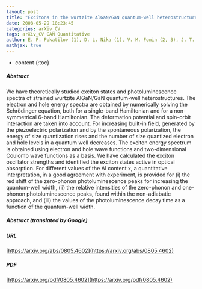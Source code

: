 ```yaml
---
layout: post
title: "Excitons in the wurtzite AlGaN/GaN quantum-well heterostructures"
date: 2008-05-29 18:23:45
categories: arXiv_CV
tags: arXiv_CV GAN Quantitative
author: E. P. Pokatilov (1), D. L. Nika (1), V. M. Fomin (2, 3), J. T. Devreese (2, 3) ((1) Laboratory of Physics of Multilayer Structures, Department of Theoretical Physics, State University of Moldova, Moldova (2) Theoretische Fysica van de Vaste Stoffen, Departement Fysica, Universiteit Antwerpen, Belgium),  (3)Photonics, Semiconductor Nanostructures (PSN), TU Eindhoven, The Netherlands)
mathjax: true
---
```


* content
{:toc}

##### Abstract
We have theoretically studied exciton states and photoluminescence spectra of strained wurtzite AlGaN/GaN quantum-well heterostructures. The electron and hole energy spectra are obtained by numerically solving the Schrödinger equation, both for a single-band Hamiltonian and for a non-symmetrical 6-band Hamiltonian. The deformation potential and spin-orbit interaction are taken into account. For increasing built-in field, generated by the piezoelectric polarization and by the spontaneous polarization, the energy of size quantization rises and the number of size quantized electron and hole levels in a quantum well decreases. The exciton energy spectrum is obtained using electron and hole wave functions and two-dimensional Coulomb wave functions as a basis. We have calculated the exciton oscillator strengths and identified the exciton states active in optical absorption. For different values of the Al content x, a quantitative interpretation, in a good agreement with experiment, is provided for (i) the red shift of the zero-phonon photoluminescence peaks for increasing the quantum-well width, (ii) the relative intensities of the zero-phonon and one-phonon photoluminescence peaks, found within the non-adiabatic approach, and (iii) the values of the photoluminescence decay time as a function of the quantum-well width.

##### Abstract (translated by Google)


##### URL
[https://arxiv.org/abs/0805.4602](https://arxiv.org/abs/0805.4602)

##### PDF
[https://arxiv.org/pdf/0805.4602](https://arxiv.org/pdf/0805.4602)

